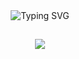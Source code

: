 <div align="center">
    <img
        src="https://readme-typing-svg.herokuapp.com?font=ShadowsIntoLightsize=50&duration=5500&color=f70787&background=FF673200&center=true&vCenter=true&lines=Hello,+I+am+Adam;Welcome+to+my+GitHub"
            alt="Typing SVG"
        />
    </a>
</p>
</div>

## 

<div align="center">
    <img
        src="https://i.pinimg.com/474x/22/ca/03/22ca03ec82583f806a7d645d77789b16.jpg"
        />
</p>
</div>

## 
